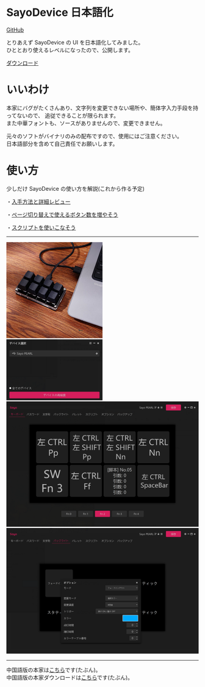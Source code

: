 # SayoDevice 日本語化
<a href="https://github.com/PEARLPALMS/SayoDeviceJP/SayoDevice3J.7z" align="right">GitHub</a>

とりあえず SayoDevice の UI を日本語化してみました。<br>
ひととおり使えるレベルになったので、公開します。

<a href="https://github.com/PEARLPALMS/SayoDeviceJP/SayoDevice3J.7z">ダウンロード</a>

# いいわけ

本家にバグがたくさんあり、文字列を変更できない場所や、簡体字入力手段を持ってないので、
追従できることが限られます。<br>
また中華フォントも、ソースがありませんので、変更できません。

元々のソフトがバイナリのみの配布ですので、使用にはご注意ください。<br>
日本語部分を含めて自己責任でお願いします。

# 使い方

少しだけ SayoDevice の使い方を解説(これから作る予定)

・<a href="./hotswap/hotswap.md">入手方法と詳細レビュー</a>

・<a href="./page/page.md">ページ切り替えで使えるボタン数を増やそう</a>

・<a href="./script/script.md">スクリプトを使いこなそう</a>

<hr>

<img src="./img/Sayo99.png" width="50%">

<img src="./img/Sayo1.png" width="50%">

<img src="./img/Sayo2.png" width="100%">

<img src="./img/Sayo3.png" width="100%">

<hr>

中国語版の本家は<a href="https://github.com/SoulDee/WebSayoDevice">こちら</a>です(たぶん)。<br>
中国語版の本家ダウンロードは<a href="https://dl.sayobot.cn/setting_v3.zip">こちら</a>です(たぶん)。<br>
